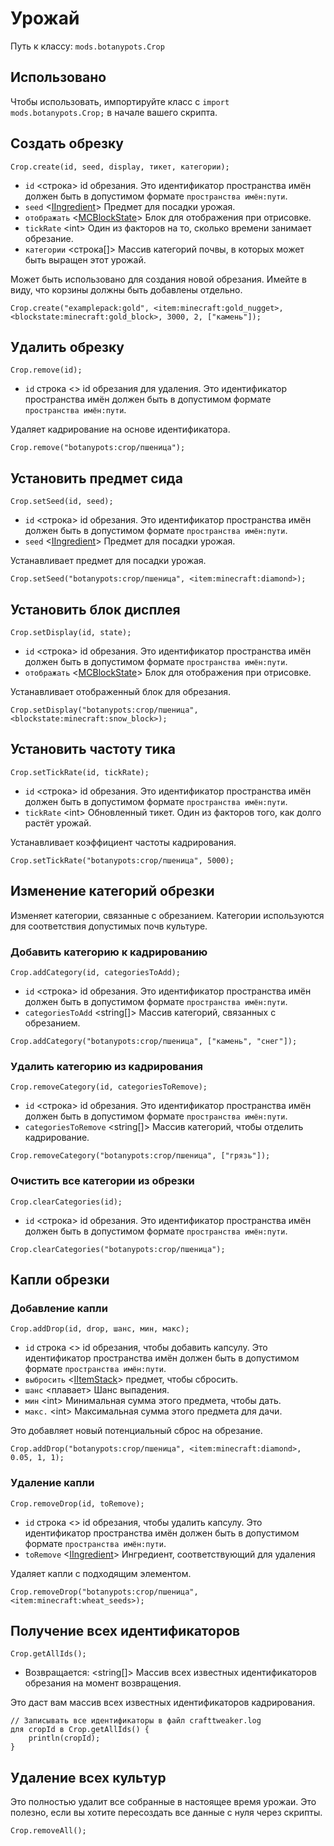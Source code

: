 # Урожай

Путь к классу: `mods.botanypots.Crop`

## Использовано

Чтобы использовать, импортируйте класс с `import mods.botanypots.Crop;` в начале вашего скрипта.

## Создать обрезку

`Crop.create(id, seed, display, тикет, категории);`

- `id` &lt;строка> id обрезания. Это идентификатор пространства имён должен быть в допустимом формате `пространства имён:пути`.
- `seed` <[IIngredient](/vanilla/api/items/IIngredient)> Предмет для посадки урожая.
- `отображать` <[MCBlockState](/vanilla/api/blocks/MCBlockState)> Блок для отображения при отрисовке.
- `tickRate` &lt;int> Один из факторов на то, сколько времени занимает обрезание.
- `категории` &lt;строка[]> Массив категорий почвы, в которых может быть выращен этот урожай.

Может быть использовано для создания новой обрезания. Имейте в виду, что корзины должны быть добавлены отдельно.

```zenscript
Crop.create("examplepack:gold", <item:minecraft:gold_nugget>, <blockstate:minecraft:gold_block>, 3000, 2, ["камень"]);
```

## Удалить обрезку

`Crop.remove(id);`

- `id` строка &lt;> id обрезания для удаления. Это идентификатор пространства имён должен быть в допустимом формате `пространства имён:пути`.

Удаляет кадрирование на основе идентификатора.

```zenscript
Crop.remove("botanypots:crop/пшеница");
```

## Установить предмет сида

`Crop.setSeed(id, seed);`

- `id` &lt;строка> id обрезания. Это идентификатор пространства имён должен быть в допустимом формате `пространства имён:пути`.
- `seed` <[IIngredient](/vanilla/api/items/IIngredient)> Предмет для посадки урожая.

Устанавливает предмет для посадки урожая.

```zenscript
Crop.setSeed("botanypots:crop/пшеница", <item:minecraft:diamond>);
```

## Установить блок дисплея

`Crop.setDisplay(id, state);`

- `id` &lt;строка> id обрезания. Это идентификатор пространства имён должен быть в допустимом формате `пространства имён:пути`.
- `отображать` <[MCBlockState](/vanilla/api/blocks/MCBlockState)> Блок для отображения при отрисовке.

Устанавливает отображенный блок для обрезания.

```zenscript
Crop.setDisplay("botanypots:crop/пшеница", <blockstate:minecraft:snow_block>);
```

## Установить частоту тика

`Crop.setTickRate(id, tickRate);`

- `id` &lt;строка> id обрезания. Это идентификатор пространства имён должен быть в допустимом формате `пространства имён:пути`.
- `tickRate` &lt;int> Обновленный тикет. Один из факторов того, как долго растёт урожай.

Устанавливает коэффициент частоты кадрирования.

```zenscript
Crop.setTickRate("botanypots:crop/пшеница", 5000);
```

## Изменение категорий обрезки

Изменяет категории, связанные с обрезанием. Категории используются для соответствия допустимых почв культуре.

### Добавить категорию к кадрированию

`Crop.addCategory(id, categoriesToAdd);`

- `id` &lt;строка> id обрезания. Это идентификатор пространства имён должен быть в допустимом формате `пространства имён:пути`.
- `categoriesToAdd` &lt;string[]> Массив категорий, связанных с обрезанием.

```zenscript
Crop.addCategory("botanypots:crop/пшеница", ["камень", "снег"]);
```

### Удалить категорию из кадрирования

`Crop.removeCategory(id, categoriesToRemove);`

- `id` &lt;строка> id обрезания. Это идентификатор пространства имён должен быть в допустимом формате `пространства имён:пути`.
- `categoriesToRemove` &lt;string[]> Массив категорий, чтобы отделить кадрирование.

```zenscript
Crop.removeCategory("botanypots:crop/пшеница", ["грязь"]);
```

### Очистить все категории из обрезки

`Crop.clearCategories(id);`

- `id` &lt;строка> id обрезания. Это идентификатор пространства имён должен быть в допустимом формате `пространства имён:пути`.

```zenscript
Crop.clearCategories("botanypots:crop/пшеница");
```

## Капли обрезки

### Добавление капли

`Crop.addDrop(id, drop, шанс, мин, макс);`

- `id` строка &lt;> id обрезания, чтобы добавить капсулу. Это идентификатор пространства имён должен быть в допустимом формате `пространства имён:пути`.
- `выбросить` <[IItemStack](/vanilla/api/items/IItemStack)> предмет, чтобы сбросить.
- `шанс` &lt;плавает> Шанс выпадения.
- `мин` &lt;int> Минимальная сумма этого предмета, чтобы дать.
- `макс.` &lt;int> Максимальная сумма этого предмета для дачи.

Это добавляет новый потенциальный сброс на обрезание.

```zenscript
Crop.addDrop("botanypots:crop/пшеница", <item:minecraft:diamond>, 0.05, 1, 1);
```

### Удаление капли

`Crop.removeDrop(id, toRemove);`

- `id` строка &lt;> id обрезания, чтобы удалить капсулу. Это идентификатор пространства имён должен быть в допустимом формате `пространства имён:пути`.
- `toRemove` <[IIngredient](/vanilla/api/items/IIngredient)> Ингредиент, соответствующий для удаления

Удаляет капли с подходящим элементом.

```zenscript
Crop.removeDrop("botanypots:crop/пшеница", <item:minecraft:wheat_seeds>);
```

## Получение всех идентификаторов

`Crop.getAllIds();`

- Возвращается: &lt;string[]> Массив всех известных идентификаторов обрезания на момент возвращения.

Это даст вам массив всех известных идентификаторов кадрирования.

```zenscript
// Записывать все идентификаторы в файл crafttweaker.log
для cropId в Crop.getAllIds() {
    println(cropId);
}
```

## Удаление всех культур

Это полностью удалит все собранные в настоящее время урожаи. Это полезно, если вы хотите пересоздать все данные с нуля через скрипты.

```zenscript
Crop.removeAll();
```
